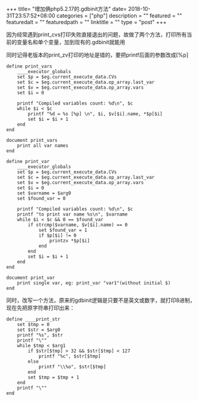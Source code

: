 +++
title= "增加俩php5.2.17的.gdbinit方法"
date= 2018-10-31T23:57:52+08:00
categories = ["php"]
description = ""
featured = ""
featuredalt = ""
featuredpath = ""
linktitle = ""
type = "post"
+++

因为经常遇到print_cvs打印失败直接退出的问题，故做了两个方法，打印所有当前的变量名和单个变量，加到现有的.gdbinit就能用

同时记得老版本的print_zv打印的地址是错的，要把printf后面的参数改成[%p]

```text
define print_vars
    ____executor_globals
    set $p = $eg.current_execute_data.CVs
    set $c = $eg.current_execute_data.op_array.last_var
    set $v = $eg.current_execute_data.op_array.vars
    set $i = 0

    printf "Compiled variables count: %d\n", $c
    while $i < $c
        printf "%d = %s [%p] \n", $i, $v[$i].name, *$p[$i]
        set $i = $i + 1
    end
end

document print_vars
    print all var names
end

define print_var
    ____executor_globals
    set $p = $eg.current_execute_data.CVs
    set $c = $eg.current_execute_data.op_array.last_var
    set $v = $eg.current_execute_data.op_array.vars
    set $i = 0
    set $varname = $arg0
    set $found_var = 0

    printf "Compiled variables count: %d\n", $c
    printf "to print var name %s\n", $varname
    while $i < $c && 0 == $found_var
        if strcmp($varname, $v[$i].name) == 0
            set $found_var = 1
            if $p[$i] != 0
                printzv *$p[$i]
            end
        end
        set $i = $i + 1
    end
end

document print_var
    print single var, eg: print_var "var1"(without initial $)
end
```

同时，改写一个方法，原来的gdbinit逻辑是只要不是英文或数字，就打印8进制，现在先把原字符串打印出来：
```text
define ____print_str
    set $tmp = 0
    set $str = $arg0 
    printf "%s", $str
    printf "\""
    while $tmp < $arg1 
        if $str[$tmp] > 32 && $str[$tmp] < 127
            printf "%c", $str[$tmp]
        else 
            printf "\\%o", $str[$tmp]
        end 
        set $tmp = $tmp + 1
    end
    printf "\""
end
```